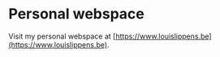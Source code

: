 # Personal webspace

Visit my personal webspace at [https://www.louislippens.be](https://www.louislippens.be).
